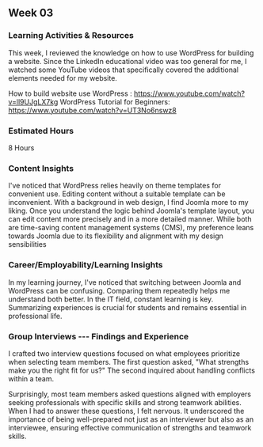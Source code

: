 ## Week 03
### Learning Activities & Resources
This week, I reviewed the knowledge on how to use WordPress for building a website.  Since the LinkedIn educational video was too general for me, 
I watched some YouTube videos that specifically covered the additional elements needed for my website.

How to build website use WordPress : https://www.youtube.com/watch?v=ll9UJgLX7kg 
WordPress Tutorial for Beginners: https://www.youtube.com/watch?v=UT3No6nswz8

### Estimated Hours
8 Hours

### Content Insights

I've noticed that WordPress relies heavily on theme templates for convenient use. Editing content without a suitable template can be inconvenient.
With a background in web design, I find Joomla more to my liking. Once you understand the logic behind Joomla's template layout, you can edit content more precisely and in a more detailed manner.
While both are time-saving content management systems (CMS), my preference leans towards Joomla due to its flexibility and alignment with my design sensibilities

### Career/Employability/Learning Insights

In my learning journey, I've noticed that switching between Joomla and WordPress can be confusing. 
Comparing them repeatedly helps me understand both better. In the IT field, constant learning is key. 
Summarizing experiences is crucial for students and remains essential in professional life.

### Group Interviews --- Findings and Experience

I crafted two interview questions focused on what employees prioritize when selecting team members. The first question asked, "What strengths make you the right fit for us?" The second inquired about handling conflicts within a team.

Surprisingly, most team members asked questions aligned with employers seeking professionals with specific skills and strong teamwork abilities. When I had to answer these questions, I felt nervous. It underscored the importance of being well-prepared not just as an interviewer but also as an interviewee, ensuring effective communication of strengths and teamwork skills.
